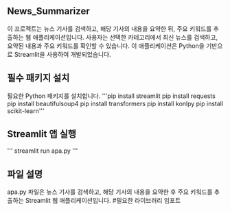 News_Summarizer
-------------

이 프로젝트는 뉴스 기사를 검색하고, 해당 기사의 내용을 요약한 뒤, 주요 키워드를 추출하는 웹 애플리케이션입니다. 사용자는 선택한 카테고리에서 최신 뉴스를 검색하고, 요약된 내용과 주요 키워드를 확인할 수 있습니다. 이 애플리케이션은 Python을 기반으로 Streamlit을 사용하여 개발되었습니다.

필수 패키지 설치
-------------

필요한 Python 패키지를 설치합니다. 
'''pip install streamlit
pip install requests
pip install beautifulsoup4
pip install transformers
pip install konlpy
pip install scikit-learn'''

Streamlit 앱 실행
-------------

'''
streamlit run apa.py
'''

파일 설명
-------------

apa.py 파일은 뉴스 기사를 검색하고, 해당 기사의 내용을 요약한 후 주요 키워드를 추출하는 Streamlit 웹 애플리케이션입니다. 
#필요한 라이브러리 임포트

